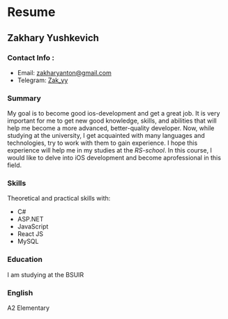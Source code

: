 # Resume

## Zakhary Yushkevich 

### Contact Info :
- Email:  [zakharyanton@gmail.com](mailto:zakharyanton@gmail.com)
- Telegram: [Zak_yy](https://t.me/Zak_yy)

### Summary 

My goal is to become good ios-development and get a great job. 
It is very important for me to get new good knowledge, skills, and abilities that will help me become a more advanced, better-quality developer. Now, while studying at the university, I get acquainted with many languages and technologies, try to work with them to gain experience. I hope this experience will help me in my studies at the *RS-school*.
In this course, I would like to delve into iOS development and become aprofessional in this field.

### Skills 

Theoretical and practical skills with:
- C#
- ASP.NET 
- JavaScript 
- React JS
- MySQL

### Education 

I am studying at the BSUIR

### English 

A2 Elementary